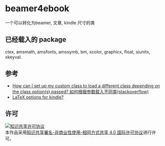 # beamer4ebook
一个可以转化为beamer, 文章, kindle 尺寸的类

## 已经载入的 package
ctex, amsmath, amsfonts, amssymb, bm, xcolor, graphicx, float,
siunitx, xkeyval.

## 参考
-   [How can I set up my custom class to load a different class depending on the class option(s) passed? 如何根据参数载入不同类(stackoverflow)](https://tex.stackexchange.com/questions/173643/how-can-i-set-up-my-custom-class-to-load-a-different-class-depending-on-the-clas)
-   [LaTeX options for kindle?](https://tex.stackexchange.com/questions/16735/latex-options-for-kindle/16737)

## 许可
<a rel="license" href="http://creativecommons.org/licenses/by-nc-sa/4.0/"><img alt="知识共享许可协议" style="border-width:0" src="https://i.creativecommons.org/l/by-nc-sa/4.0/88x31.png" /></a><br />本作品采用<a rel="license" href="http://creativecommons.org/licenses/by-nc-sa/4.0/">知识共享署名-非商业性使用-相同方式共享 4.0 国际许可协议</a>进行许可。
